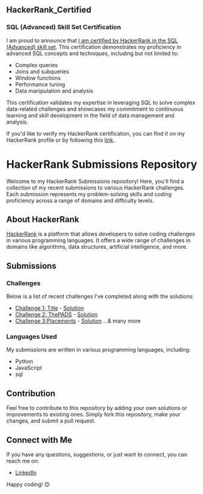 ## HackerRank_Certified

### SQL (Advanced) Skill Set Certification

I am proud to announce that [I am certified by HackerRank in the SQL (Advanced) skill set](https://www.hackerrank.com/certificates/f111ca1bf73a). This certification demonstrates my proficiency in advanced SQL concepts and techniques, including but not limited to:

- Complex queries
- Joins and subqueries
- Window functions
- Performance tuning
- Data manipulation and analysis

This certification validates my expertise in leveraging SQL to solve complex data-related challenges and showcases my commitment to continuous learning and skill development in the field of data management and analysis.

If you'd like to verify my HackerRank certification, you can find it on my HackerRank profile or by following this [link](https://www.hackerrank.com/certificates/f111ca1bf73a).

# HackerRank Submissions Repository

Welcome to my HackerRank Submissions repository! Here, you'll find a collection of my recent submissions to various HackerRank challenges. Each submission represents my problem-solving skills and coding proficiency across a range of domains and difficulty levels.

## About HackerRank

[HackerRank](https://www.hackerrank.com/) is a platform that allows developers to solve coding challenges in various programming languages. It offers a wide range of challenges in domains like algorithms, data structures, artificial intelligence, and more.

## Submissions

### Challenges

Below is a list of recent challenges I've completed along with the solutions:

- [Challenge 1: Title](https://www.hackerrank.com/challenges/sql-projects/problem) - [Solution](https://www.hackerrank.com/challenges/sql-projects/submissions/code/361496011)
- [Challenge 2: ThePADS](https://www.hackerrank.com/challenges/the-pads/problem) - [Solution](https://www.hackerrank.com/challenges/the-pads/submissions/code/348601759)
- [Challenge 3:Placements](https://www.hackerrank.com/challenges/placements/problem) - [Solution](https://www.hackerrank.com/challenges/placements/submissions/code/371231138)
...& many more
### Languages Used

My submissions are written in various programming languages, including:

- Python
- JavaScript
- sql

## Contribution

Feel free to contribute to this repository by adding your own solutions or improvements to existing ones. Simply fork this repository, make your changes, and submit a pull request.

## Connect with Me

If you have any questions, suggestions, or just want to connect, you can reach me on:

- [LinkedIn](https://www.linkedin.com/in/deepthibinu)

Happy coding! 😊
```

